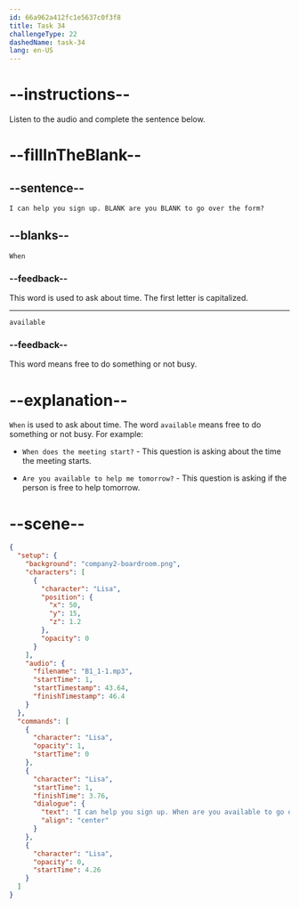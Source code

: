 ```yaml
---
id: 66a962a412fc1e5637c0f3f8
title: Task 34
challengeType: 22
dashedName: task-34
lang: en-US
---
```

<!--
AUDIO REFERENCE:
Lisa: I can help you sign up. When are you available to go over the form?
-->

# --instructions--

Listen to the audio and complete the sentence below.

# --fillInTheBlank--

## --sentence--

`I can help you sign up. BLANK are you BLANK to go over the form?`

## --blanks--

`When`

### --feedback--

This word is used to ask about time. The first letter is capitalized.

---

`available`

### --feedback--

This word means free to do something or not busy.

# --explanation--

`When` is used to ask about time. The word `available` means free to do something or not busy. For example:

- `When does the meeting start?` - This question is asking about the time the meeting starts.

- `Are you available to help me tomorrow?` - This question is asking if the person is free to help tomorrow.

# --scene--

```json
{
  "setup": {
    "background": "company2-boardroom.png",
    "characters": [
      {
        "character": "Lisa",
        "position": {
          "x": 50,
          "y": 15,
          "z": 1.2
        },
        "opacity": 0
      }
    ],
    "audio": {
      "filename": "B1_1-1.mp3",
      "startTime": 1,
      "startTimestamp": 43.64,
      "finishTimestamp": 46.4
    }
  },
  "commands": [
    {
      "character": "Lisa",
      "opacity": 1,
      "startTime": 0
    },
    {
      "character": "Lisa",
      "startTime": 1,
      "finishTime": 3.76,
      "dialogue": {
        "text": "I can help you sign up. When are you available to go over the form?",
        "align": "center"
      }
    },
    {
      "character": "Lisa",
      "opacity": 0,
      "startTime": 4.26
    }
  ]
}
```
